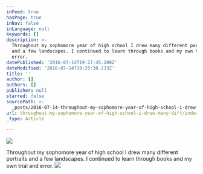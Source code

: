 ```yaml
---
inFeed: true
hasPage: true
inNav: false
inLanguage: null
keywords: []
description: >-
  Throughout my sophomore year of high school I drew many different portraits
  and a few landscapes. I continued to learn through books and my own trial and
  error.
datePublished: '2016-07-14T19:27:45.200Z'
dateModified: '2016-07-14T19:25:30.233Z'
title: ''
author: []
authors: []
publisher: null
starred: false
sourcePath: >-
  _posts/2016-07-14-throughout-my-sophomore-year-of-high-school-i-drew-many-diff.md
url: throughout-my-sophomore-year-of-high-school-i-drew-many-diff/index.html
_type: Article

---
```

![](https://the-grid-user-content.s3-us-west-2.amazonaws.com/a600f0af-5751-4f75-8f4d-44d1f0df6d8f.jpg)

Throughout my sophomore year of high school I drew many different portraits and a few landscapes. I continued to learn through books and my own trial and error.
![](https://the-grid-user-content.s3-us-west-2.amazonaws.com/1f368af6-6c14-4672-8bf7-fbd68d18b912.jpg)